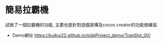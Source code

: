 # 簡易拉霸機
試做了一個拉霸機的功能, 主要也是針對遊戲架構及cocos creator的功能做練習.
* Demo網址  https://kuikui22.github.io/sideProject_demo/TranSlot_00/
